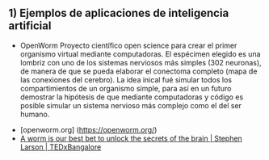 ## 1) Ejemplos de aplicaciones de inteligencia artificial
+ OpenWorm
Proyecto científico open science para crear el primer organismo virtual mediante computadoras. 
El espécimen elegido es una lombriz con uno de los sistemas nerviosos más simples (302 neuronas), de manera de que se pueda elaborar el conectoma completo (mapa de las conexiones del cerebro).
La idea inical fué simular todos los compartimientos de un organismo simple, para así en un futuro demostrar la hipótesis de que mediante computadoras y código es posible simular un sistema nervioso más complejo como el del ser humano.
- [openworm.org] (https://openworm.org/)
- [A worm is our best bet to unlock the secrets of the brain | Stephen Larson | TEDxBangalore](https://www.youtube.com/watch?v=RY2-0-QsuTE&ab_channel=TEDxTalks)